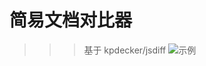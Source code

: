 <!--
 * @Description: 
 * @Author: jinxiaojian
 * @Email: jinxiaojian@youxin.com
 * @Date: 2019-08-14 11:36:40
 * @LastEditTime: 2019-08-14 13:04:10
 * @LastEditors: 靳肖健
 -->
# 简易文档对比器
>>> 基于 kpdecker/jsdiff
![示例]('./diff/img1.png''jxjweb.top')